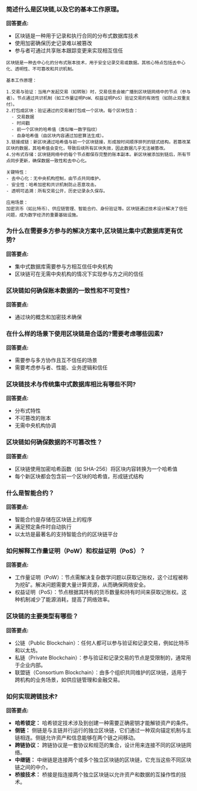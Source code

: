 

### 简述什么是区块链,以及它的基本工作原理。

**回答要点:**

- 区块链是一种用于记录和执行合同的分布式数据库技术
- 使用加密确保历史记录难以被篡改
- 参与者可通过共享账本跟踪变更来实现相互信任

```
区块链是一种去中心化的分布式账本技术，用于安全记录交易或数据。其核心特点包括去中心化、透明性、不可篡改和共识机制。

基本工作原理：

1.交易与验证：当用户发起交易（如转账）时，交易信息会被广播到区块链网络中的节点（参与者）。节点通过共识机制（如工作量证明PoW、权益证明PoS）验证交易的有效性（如防止双重支付）。
2.打包成区块：验证通过的交易被打包成一个区块。每个区块包含：
  - 交易数据
  - 时间戳
  - 前一个区块的哈希值（类似唯一数字指纹）
  - 自身哈希值（由区块内容通过加密算法生成）。
3.链接成链：新区块通过哈希值与前一个区块链接，形成按时间顺序排列的链式结构。若篡改某区块的数据，其哈希值会变化，导致后续所有区块失效，因此数据几乎无法被篡改。
4.分布式存储：区块链网络中的每个节点都保存完整的账本副本。新区块被添加到链后，所有节点同步更新，确保数据一致性和去中心化。

关键特性：
- 去中心化：无中央机构控制，由节点共同维护。
- 安全性：哈希加密和共识机制防止恶意攻击。
- 透明可追溯：所有交易公开，历史记录永久保存。

应用场景：
加密货币（如比特币）、供应链管理、智能合约、身份验证等。区块链通过技术设计解决了信任问题，成为数字经济的重要基础设施。
```

### 为什么在需要多方参与的解决方案中,区块链比集中式数据库更有优势?

**回答要点:**

- 集中式数据库需要参与方相互信任中央机构
- 区块链可在无需中央机构的情况下实现参与方之间的信任

### 区块链如何确保账本数据的一致性和不可变性?

**回答要点:**

- 通过块的概念和加密技术确保

### 在什么样的场景下使用区块链是合适的?需要考虑哪些因素?

**回答要点:**

- 需要参与多方协作且互不信任的场景
- 需要考虑参与者、性能、业务逻辑和信任

### 区块链技术与传统集中式数据库相比有哪些不同?

**回答要点:**

- 分布式特性
- 不可篡改的账本
- 无需中央机构协调

### 区块链如何确保数据的不可篡改性？

**回答要点:**

- 区块链使用加密哈希函数（如 SHA-256）将区块内容转换为一个哈希值
- 每个新区块都会包含前一个区块的哈希值，形成链式结构

### 什么是智能合约？

**回答要点:**

- 智能合约是存储在区块链上的程序
- 满足预定条件时自动执行
- 以太坊是最著名的支持智能合约的区块链平台

### 如何解释工作量证明（PoW）和权益证明（PoS）？

**回答要点:**

- 工作量证明（PoW）：节点需解决复杂数学问题以获取记账权，这个过程被称为挖矿。解决问题需要大量计算资源，从而确保网络安全。
- 权益证明（PoS）：节点根据其持有的货币数量和持有时间来获取记账权。这种机制减少了能源消耗，提高了网络效率。

### 区块链的主要类型有哪些？

**回答要点:**

- 公链（Public Blockchain）：任何人都可以参与验证和记录交易，例如比特币和以太坊。
- 私链（Private Blockchain）：参与验证和记录交易的节点是受限制的，通常用于企业内部。
- 联盟链（Consortium Blockchain）：由多个组织共同维护的区块链，适用于跨机构的业务场景，如供应链管理和金融交易。

### 如何实现跨链技术?

**回答要点:**

- **哈希锁定：** 哈希锁定技术涉及到创建一种需要正确密钥才能解锁资产的条件。
- **侧链：** 侧链是与主链并行运行的独立区块链，它们通过一种双向锚定机制与主链相连。侧链允许资产和信息能够在两个链之间移动。
- **跨链协议：** 跨链协议是一套协议和规范的集合，设计用来连接不同的区块链网络。
- **中继链：** 中继链是连接两个或多个独立区块链的区块链，它充当这些不同区块链之间的中介。
- **桥接技术：** 桥接是指连接两个独立区块链以允许资产和数据的互操作性的技术。
